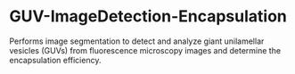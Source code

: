 # GUV-ImageDetection-Encapsulation
Performs image segmentation to detect and analyze giant unilamellar vesicles (GUVs) from fluorescence microscopy images and determine the encapsulation efficiency.
